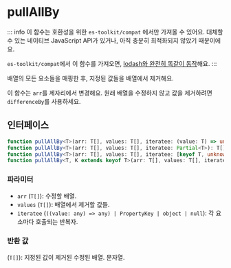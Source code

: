 # pullAllBy

::: info
이 함수는 호환성을 위한 `es-toolkit/compat` 에서만 가져올 수 있어요. 대체할 수 있는 네이티브 JavaScript API가 있거나, 아직 충분히 최적화되지 않았기 때문이에요.

`es-toolkit/compat`에서 이 함수를 가져오면, [lodash와 완전히 똑같이 동작](../../../compatibility.md)해요.
:::

배열의 모든 요소들을 매핑한 후, 지정된 값들을 배열에서 제거해요.

이 함수는 `arr`를 제자리에서 변경해요.
원래 배열을 수정하지 않고 값을 제거하려면 `differenceBy`를 사용하세요.

## 인터페이스

```typescript
function pullAllBy<T>(arr: T[], values: T[], iteratee: (value: T) => unknown): T[];
function pullAllBy<T>(arr: T[], values: T[], iteratee: Partial<T>): T[];
function pullAllBy<T>(arr: T[], values: T[], iteratee: [keyof T, unknown]): T[];
function pullAllBy<T, K extends keyof T>(arr: T[], values: T[], iteratee: K): T[];
```

### 파라미터

- `arr` (`T[]`): 수정할 배열.
- `values` (`T[]`): 배열에서 제거할 값들.
- `iteratee` (`((value: any) => any) | PropertyKey | object | null`): 각 요소마다 호출되는 반복자.

### 반환 값

(`T[]`): 지정된 값이 제거된 수정된 배열. 문자열.
